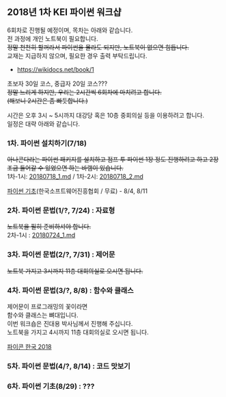 ## 2018년 1차 KEI 파이썬 워크샵  
6회차로 진행될 예정이며, 목차는 아래와 같습니다.  
전 과정에 개인 노트북이 필요합니다.  
~~정말 천천히 할꺼라서 파이썬을 몰라도 되지만, 노트북이 없으면 힘듭니다.~~  
교재는 지급하지 않으며, 필요한 경우 출력 부탁드립니다.  
- https://wikidocs.net/book/1  
  
  
초보자 30일 코스, 중급자 20일 코스???  
~~정말 느리게 하지만, 우리는 2시간씩 6회차에 마치려고 합니다.~~  
~~(해보니 2시간은 좀 빠듯합니다.)~~  
  
시간은 오후 3시 ~ 5시까지 대강당 혹은 10층 중회의실 등을 이용하려고 합니다.  
일정은 대략 아래와 같습니다.  
  
  
### 1차. 파이썬 설치하기(7/18)  
~~아나콘다라는 파이썬 패키지를 설치하고 점프 투 파이썬 1장 정도 진행하려고 하고 2장 조금 들어갈 수 있었으면 하는 바램이 있습니다.~~  
  1차-1시: [20180718_1.md](./20180718_1.md) / 1차-2시: [20180718_2.md](./20180718_2.md)  
  
  [파이썬 기초](http://edu2.kosta.or.kr/enroll?courseId=298&year=2018&orderNumber=2)(한국소프트웨어진흥협회 / 무료) - 8/4, 8/11  
  
### 2차. 파이썬 문법(1/?, 7/24) : 자료형  
  ~~노트북을 필히 준비하셔야 합니다.~~  
  2차-1시 : [20180724_1.md](./20180724_1.md)  
  
### 3차. 파이썬 문법(2/?, 7/31) : 제어문  
  ~~노트북 가지고 3시까지 11층 대회의실로 오시면 됩니다.~~  
  
  
### 4차. 파이썬 문법(3/?, 8/8) : 함수와 클래스  
  제어문이 프로그래밍의 꽃이라면  
  함수와 클래스는 뼈대입니다.  
  이번 워크숍은 진대용 박사님께서 진행해 주십니다.  
  노트북을 가지고 4시까지 11층 대회의실로 오시면 됩니다.  
  
  [파이콘 한국 2018](https://www.pycon.kr/2018/)
### 5차. 파이썬 문법(4/?, 8/14) : 코드 맛보기  
  
  
### 6차. 파이썬 기초(8/29) : ???
